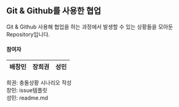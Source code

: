 ## Git & Github를 사용한 협업

 Git & Github 사용해 협업을 하는 과정에서 발생할 수 있는 상황들을 모아둔 Repository입니다.




#### 참여자
| 배창민 | 장희권 | 성민  |
| :----: | :----: | :---: |

희권: 충돌상황 시나리오 작성 \
창민: issue템플릿 \
성민: readme.md



